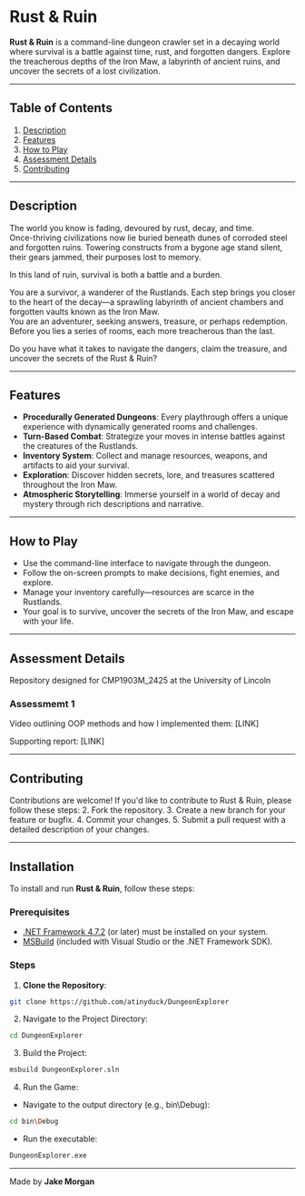 # Rust & Ruin

**Rust & Ruin** is a command-line dungeon crawler set in a decaying world where survival is a battle against time, rust, and forgotten dangers. Explore the treacherous depths of the Iron Maw, a labyrinth of ancient ruins, and uncover the secrets of a lost civilization.

---

## Table of Contents
1. [Description](#description)  
2. [Features](#features)  
3. [How to Play](#how-to-play)  
4. [Assessment Details](#assessment-details)  
5. [Contributing](#contributing)  

---

## Description

The world you know is fading, devoured by rust, decay, and time.  
Once-thriving civilizations now lie buried beneath dunes of corroded steel and forgotten ruins. Towering constructs from a bygone age stand silent, their gears jammed, their purposes lost to memory.

In this land of ruin, survival is both a battle and a burden.  

You are a survivor, a wanderer of the Rustlands. Each step brings you closer to the heart of the decay—a sprawling labyrinth of ancient chambers and forgotten vaults known as the Iron Maw.  
You are an adventurer, seeking answers, treasure, or perhaps redemption.  
Before you lies a series of rooms, each more treacherous than the last.  

Do you have what it takes to navigate the dangers, claim the treasure, and uncover the secrets of the Rust & Ruin?

---

## Features

- **Procedurally Generated Dungeons**: Every playthrough offers a unique experience with dynamically generated rooms and challenges.  
- **Turn-Based Combat**: Strategize your moves in intense battles against the creatures of the Rustlands.  
- **Inventory System**: Collect and manage resources, weapons, and artifacts to aid your survival.  
- **Exploration**: Discover hidden secrets, lore, and treasures scattered throughout the Iron Maw.  
- **Atmospheric Storytelling**: Immerse yourself in a world of decay and mystery through rich descriptions and narrative.  

---

## How to Play

- Use the command-line interface to navigate through the dungeon.
- Follow the on-screen prompts to make decisions, fight enemies, and explore.
- Manage your inventory carefully—resources are scarce in the Rustlands.
- Your goal is to survive, uncover the secrets of the Iron Maw, and escape with your life.

---

## Assessment Details

Repository designed for CMP1903M_2425 at the University of Lincoln

### Assessmemt 1

Video outlining OOP methods and how I implemented them: [LINK]

Supporting report: [LINK]

---

## Contributing

Contributions are welcome! If you'd like to contribute to Rust & Ruin, please follow these steps:
2. Fork the repository.
3. Create a new branch for your feature or bugfix.
4. Commit your changes.
5. Submit a pull request with a detailed description of your changes.

---

## Installation

To install and run **Rust & Ruin**, follow these steps:

### Prerequisites
- [.NET Framework 4.7.2](https://dotnet.microsoft.com/download/dotnet-framework/net472) (or later) must be installed on your system.
- [MSBuild](https://docs.microsoft.com/en-us/visualstudio/msbuild/msbuild) (included with Visual Studio or the .NET Framework SDK).

### Steps
1. **Clone the Repository**:
```bash
git clone https://github.com/atinyduck/DungeonExplorer
```
2. Navigate to the Project Directory:
```bash
cd DungeonExplorer
```
3. Build the Project:
```bash
msbuild DungeonExplorer.sln
```
4. Run the Game:
  - Navigate to the output directory (e.g., bin\Debug):
  ```bash
  cd bin\Debug
  ```
  - Run the executable:
  ```bash
  DungeonExplorer.exe
  ```

---

Made by **Jake Morgan**
